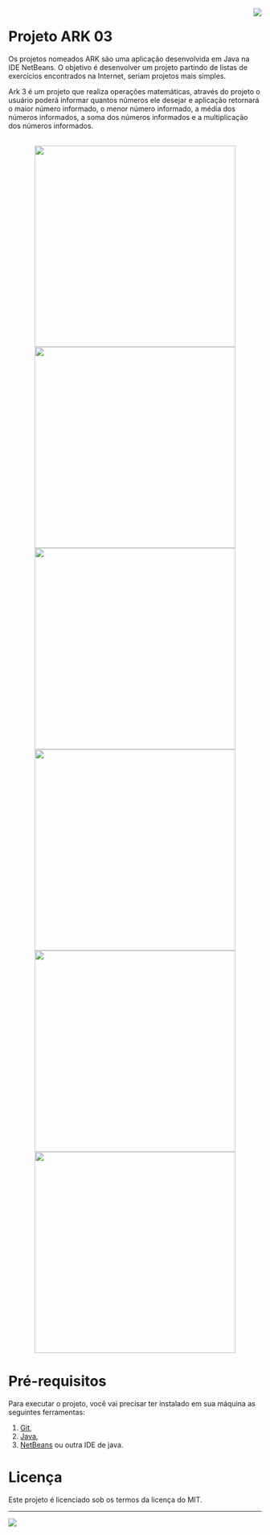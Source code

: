 <img src="https://github.com/VictorAugustoRodriguesGomes/Projeto_ARK_03_Java/blob/main/img/base/java.png?raw=true" align="right"/>

# Projeto ARK 03

Os projetos nomeados ARK são uma aplicação desenvolvida em Java na IDE NetBeans. O objetivo é desenvolver um projeto partindo de listas de exercícios encontrados na Internet, seriam projetos mais simples.

Ark 3 é um projeto que realiza operações matemáticas, através do projeto o usuário poderá informar quantos números ele desejar e aplicação retornará o maior número informado, o menor número informado, a média dos números informados, a soma dos números informados e a multiplicação dos números informados.

</br>

<div align="center">
<img src="https://github.com/VictorAugustoRodriguesGomes/Projeto_ARK_03_Java/blob/main/img/projeto/p1.png?raw=true" width="400"/>
<img src="https://github.com/VictorAugustoRodriguesGomes/Projeto_ARK_03_Java/blob/main/img/projeto/p2.png?raw=true" width="400"/>
<img src="https://github.com/VictorAugustoRodriguesGomes/Projeto_ARK_03_Java/blob/main/img/projeto/p3.png?raw=true" width="400"/>
<img src="https://github.com/VictorAugustoRodriguesGomes/Projeto_ARK_03_Java/blob/main/img/projeto/p4.png?raw=true" width="400"/> 
<img src="https://github.com/VictorAugustoRodriguesGomes/Projeto_ARK_03_Java/blob/main/img/projeto/p5.png?raw=true" width="400"/>
<img src="https://github.com/VictorAugustoRodriguesGomes/Projeto_ARK_03_Java/blob/main/img/projeto/p6.png?raw=true" width="400"/>
 </div>

# Pré-requisitos

Para executar o projeto, você vai precisar ter instalado em sua máquina as seguintes ferramentas:
1. [Git](https://git-scm.com),
2. [Java](https://www.java.com/pt-BR/),
3. [NetBeans](https://netbeans.apache.org/) ou outra IDE de java.

# Licença

Este projeto é licenciado sob os termos da licença do MIT.

---------

<img src="https://github.com/VictorAugustoRodriguesGomes/Projeto_ARK_03_Java/blob/main/img/base/dados.png?raw=true"/>
